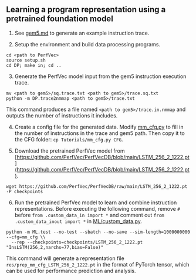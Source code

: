 ## Learning a program representation using a pretrained foundation model

1. See [gem5.md](gem5.md) to generate an example instruction trace.

2. Setup the environment and build data processing programs.

```
cd <path to PerfVec>
source setup.sh
cd DP; make in; cd ..
```

3. Generate the PerfVec model input from the gem5 instruction execution trace.

```
mv <path to gem5>/sq.trace.txt <path to gem5>/trace.sq.txt
python -m DP.trace2nmmap <path to gem5>/trace.txt
```

This command produces a file named `<path to gem5>/trace.in.nmmap` and outputs
the number of instructions it includes.

4. Create a config file for the generated data.
Modify [mm_cfg.py](mm_cfg.py) to fill in the number of instructions in the
trace and gem5 path.
Then copy it to the CFG folder: `cp Tutorials/mm_cfg.py CFG`.

5. Download the pretrained PerfVec model from
[https://github.com/PerfVec/PerfVecDB/blob/main/LSTM_256_2_1222.pt](https://github.com/PerfVec/PerfVecDB/blob/main/LSTM_256_2_1222.pt).

```
wget https://github.com/PerfVec/PerfVecDB/raw/main/LSTM_256_2_1222.pt -P checkpoints
```

6. Run the pretrained PerfVec model to learn and combine instruction
representations.
Before executing the following command, remove `#` before `from .custom_data_in
import *` and comment out `from .custom_data_inout import *` in
[ML/custom_data.py](../ML/custom_data.py).

```
python -m ML.test --no-test --sbatch --no-save --sim-length=1000000000 --cfg=mm_cfg \\
  --rep --checkpoints=checkpoints/LSTM_256_2_1222.pt "InsLSTM(256,2,narchs=77,bias=False)"
```

This command will generate a representation file
`res/prep_mm_cfg_LSTM_256_2_1222.pt` in the format of PyTorch tensor, which can
be used for performance prediction and analysis.
